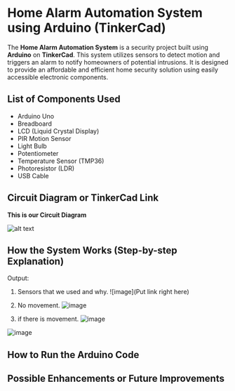 # Home Alarm Automation System using Arduino (TinkerCad)

The **Home Alarm Automation System** is a security project built using **Arduino** on **TinkerCad**. This system utilizes sensors to detect motion and triggers an alarm to notify homeowners of potential intrusions. It is designed to provide an affordable and efficient home security solution using easily accessible electronic components.

##  List of Components Used
- Arduino Uno
- Breadboard
- LCD (Liquid Crystal Display)
- PIR Motion Sensor
- Light Bulb
- Potentiometer
- Temperature Sensor (TMP36)
- Photoresistor (LDR)
- USB Cable


## Circuit Diagram or TinkerCad Link
**This is our Circuit Diagram**

![alt text](blob:https://www.messenger.com/17cf4f1a-b042-4125-ab03-9777e647a05f)

## How the System Works (Step-by-step Explanation)
Output:
1) Sensors that we used and why.
![image](Put link right here)

2) No movement.
![image](https://scontent-mnl3-1.xx.fbcdn.net/v/t1.15752-9/483923167_1824635625046613_848285924999795230_n.png?_nc_cat=103&ccb=1-7&_nc_sid=9f807c&_nc_eui2=AeFU3C9TtTmlchA5qMzairb_PwVTGZm_fvI_BVMZmb9-8rqOl-yKKK6voAXc6XdwuQKcP8iWsGT0GX5FXu_gwaJh&_nc_ohc=UlbwGFtPvM4Q7kNvgEb_psx&_nc_oc=AdnKfq__tYELpwOgaW-wuCqRxiZCAlwqgOQjAAamrkaRybykCV50ES7yvykMalogv5Y&_nc_zt=23&_nc_ht=scontent-mnl3-1.xx&oh=03_Q7cD1wFta8JLIw48eezw58gr4hI6VdTO6GitpFkK2bYsGqQK4A&oe=68108A61)

3) if there is movement.
![image](https://scontent-mnl1-1.xx.fbcdn.net/v/t1.15752-9/483088742_656602757311755_3818135389740780242_n.png?_nc_cat=110&ccb=1-7&_nc_sid=9f807c&_nc_eui2=AeEgJGXih3z1ZXrJS6Qq1iS0ZtzQWLCTooJm3NBYsJOignW7OfKCM25GofVDjO0QH8mkrWDDCyQK9iEtGCUM1bFJ&_nc_ohc=tYbKTSwAkksQ7kNvgHxW6vy&_nc_oc=AdmM7SvirlFAHwPCooNm4Ooh2DIxJNVOSZWYCZlA2NbayiFk_YM4m6PD6xfi4g6IMK0&_nc_zt=23&_nc_ht=scontent-mnl1-1.xx&oh=03_Q7cD1wGAwiNBlsaK7Q-ewH7faoVglY0dap8mph7lHOHbIaXMnQ&oe=68105FD1)

![image](https://github.com/user-attachments/assets/8a2177ee-1ef0-4fe5-955d-834da6365272)


## How to Run the Arduino Code


## Possible Enhancements or Future Improvements

